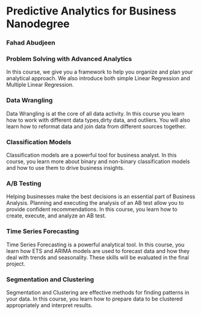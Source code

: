 # Predictive Analytics for Business Nanodegree

### Fahad Abudjeen


### Problem Solving with Advanced Analytics
In this course, we give you a framework to help you organize and plan your analytical approach. We also introduce both simple Linear Regression and Multiple Linear Regression.


### Data Wrangling
Data Wrangling is at the core of all data activity. In this course you learn how to work with different data types,dirty data, and outliers. You will also learn how to reformat data and join data from different sources together.



### Classification Models
Classification models are a powerful tool for business analyst. In this course, you learn more about binary and non-binary classification models and how to use them to drive business insights.



### A/B Testing
Helping businesses make the best decisions is an essential part of Business Analysis. Planning and executing the analysis of an AB test allow you to provide confident recommendations. In this course, you learn how to create, execute, and analyze an AB test.



### Time Series Forecasting
Time Series Forecasting is a powerful analytical tool. In this course, you learn how ETS and ARIMA models are used to forecast data and how they deal with trends and seasonality. These skills will be evaluated in the final project.



### Segmentation and Clustering
Segmentation and Clustering are effective methods for finding patterns in your data. In this course, you learn how to prepare data to be clustered appropriately and interpret results.



